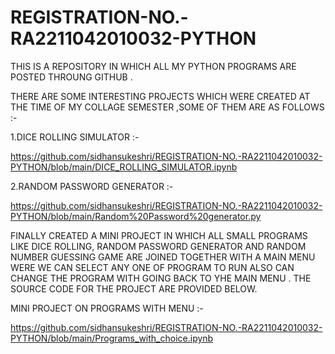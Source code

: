 # REGISTRATION-NO.-RA2211042010032-PYTHON
THIS IS A REPOSITORY IN WHICH ALL MY PYTHON PROGRAMS ARE POSTED THROUNG GITHUB .

THERE ARE SOME INTERESTING PROJECTS WHICH WERE CREATED AT THE TIME OF MY COLLAGE SEMESTER ,SOME OF THEM ARE AS FOLLOWS :-

1.DICE ROLLING SIMULATOR :- 

https://github.com/sidhansukeshri/REGISTRATION-NO.-RA2211042010032-PYTHON/blob/main/DICE_ROLLING_SIMULATOR.ipynb

2.RANDOM PASSWORD GENERATOR  :-

https://github.com/sidhansukeshri/REGISTRATION-NO.-RA2211042010032-PYTHON/blob/main/Random%20Password%20generator.py

FINALLY CREATED A MINI PROJECT IN WHICH ALL SMALL PROGRAMS LIKE DICE ROLLING, RANDOM PASSWORD GENERATOR AND RANDOM NUMBER GUESSING GAME ARE JOINED TOGETHER 
WITH A MAIN MENU WERE WE CAN SELECT ANY ONE OF PROGRAM TO RUN ALSO CAN CHANGE THE PROGRAM WITH GOING BACK TO YHE MAIN MENU .
THE SOURCE CODE FOR THE PROJECT ARE PROVIDED BELOW.

MINI PROJECT ON PROGRAMS WITH MENU :-

https://github.com/sidhansukeshri/REGISTRATION-NO.-RA2211042010032-PYTHON/blob/main/Programs_with_choice.ipynb
